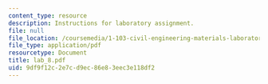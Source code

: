 ```yaml
---
content_type: resource
description: Instructions for laboratory assignment.
file: null
file_location: /coursemedia/1-103-civil-engineering-materials-laboratory-spring-2004/9df9f12c2e7cd9ec86e83eec3e118df2_lab_8.pdf
file_type: application/pdf
resourcetype: Document
title: lab_8.pdf
uid: 9df9f12c-2e7c-d9ec-86e8-3eec3e118df2
---
```

